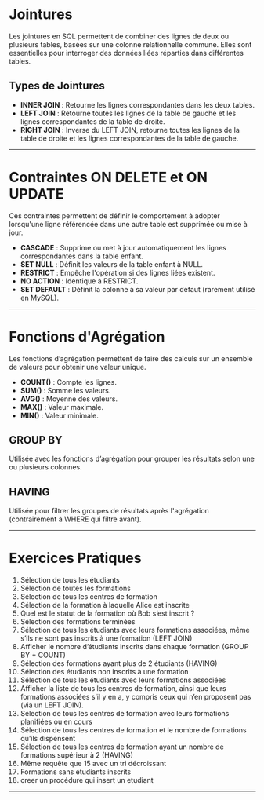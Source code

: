 # Jointures

Les jointures en SQL permettent de combiner des lignes de deux ou plusieurs tables, basées sur une colonne relationnelle commune. Elles sont essentielles pour interroger des données liées réparties dans différentes tables.

## Types de Jointures

- **INNER JOIN** : Retourne les lignes correspondantes dans les deux tables.
- **LEFT JOIN** : Retourne toutes les lignes de la table de gauche et les lignes correspondantes de la table de droite.
- **RIGHT JOIN** : Inverse du LEFT JOIN, retourne toutes les lignes de la table de droite et les lignes correspondantes de la table de gauche.

---

# Contraintes ON DELETE et ON UPDATE

Ces contraintes permettent de définir le comportement à adopter lorsqu'une ligne référencée dans une autre table est supprimée ou mise à jour.

- **CASCADE** : Supprime ou met à jour automatiquement les lignes correspondantes dans la table enfant.
- **SET NULL** : Définit les valeurs de la table enfant à NULL.
- **RESTRICT** : Empêche l'opération si des lignes liées existent.
- **NO ACTION** : Identique à RESTRICT.
- **SET DEFAULT** : Définit la colonne à sa valeur par défaut (rarement utilisé en MySQL).

---

# Fonctions d'Agrégation

Les fonctions d’agrégation permettent de faire des calculs sur un ensemble de valeurs pour obtenir une valeur unique.

- **COUNT()** : Compte les lignes.
- **SUM()** : Somme les valeurs.
- **AVG()** : Moyenne des valeurs.
- **MAX()** : Valeur maximale.
- **MIN()** : Valeur minimale.

## GROUP BY

Utilisée avec les fonctions d’agrégation pour grouper les résultats selon une ou plusieurs colonnes.

## HAVING

Utilisée pour filtrer les groupes de résultats après l'agrégation (contrairement à WHERE qui filtre avant).

---

# Exercices Pratiques

1. Sélection de tous les étudiants
2. Sélection de toutes les formations
3. Sélection de tous les centres de formation
4. Sélection de la formation à laquelle Alice est inscrite
5. Quel est le statut de la formation où Bob s’est inscrit ?
6. Sélection des formations terminées
7. Sélection de tous les étudiants avec leurs formations associées, même s’ils ne sont pas inscrits à une formation (LEFT JOIN)
8. Afficher le nombre d’étudiants inscrits dans chaque formation (GROUP BY + COUNT)
9. Sélection des formations ayant plus de 2 étudiants (HAVING)
10. Sélection des étudiants non inscrits à une formation
11. Sélection de tous les étudiants avec leurs formations associées
12. Afficher la liste de tous les centres de formation, ainsi que leurs formations associées s’il y en a, y compris ceux qui n’en proposent pas (via un LEFT JOIN).
13. Sélection de tous les centres de formation avec leurs formations planifiées ou en cours
14. Sélection de tous les centres de formation et le nombre de formations qu’ils dispensent
15. Sélection de tous les centres de formation ayant un nombre de formations supérieur à 2 (HAVING)
16. Même requête que 15 avec un tri décroissant
17. Formations sans étudiants inscrits
18. creer un procédure qui insert un etudiant

---
